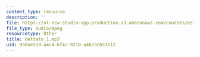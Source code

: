 ```yaml
---
content_type: resource
description: ''
file: https://ol-ocw-studio-app-production.s3.amazonaws.com/courses/es-s41-speak-italian-with-your-mouth-full-spring-2012/9a0ae51da4c4bf4c9210a4673c653112_dettato_1.mp3
file_type: audio/mpeg
resourcetype: Other
title: dettato_1.mp3
uid: 9a0ae51d-a4c4-bf4c-9210-a4673c653112
---
```

